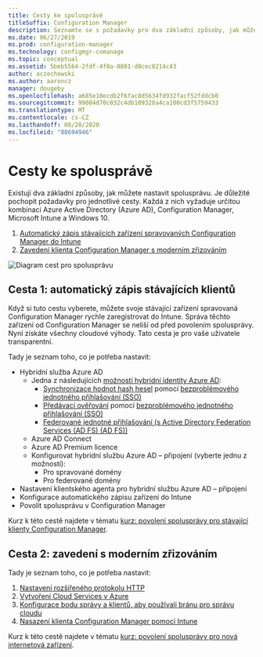 ```yaml
---
title: Cesty ke spolusprávě
titleSuffix: Configuration Manager
description: Seznamte se s požadavky pro dva základní způsoby, jak můžete nastavit spolusprávu.
ms.date: 06/27/2019
ms.prod: configuration-manager
ms.technology: configmgr-comanage
ms.topic: conceptual
ms.assetid: 5beb5564-2fdf-4f0a-8801-d0cec8214c43
author: aczechowski
ms.author: aaroncz
manager: dougeby
ms.openlocfilehash: a685e10ecdb2f6fac8d5634fd932facf52fddcb0
ms.sourcegitcommit: 99084d70c032c4db109328a4ca100cd3f5759433
ms.translationtype: MT
ms.contentlocale: cs-CZ
ms.lasthandoff: 08/20/2020
ms.locfileid: "88694946"
---
```

# <a name="paths-to-co-management"></a>Cesty ke spolusprávě

Existují dva základní způsoby, jak můžete nastavit spolusprávu. Je důležité pochopit požadavky pro jednotlivé cesty. Každá z nich vyžaduje určitou kombinaci Azure Active Directory (Azure AD), Configuration Manager, Microsoft Intune a Windows 10. 

1. [Automatický zápis stávajících zařízení spravovaných Configuration Manager do Intune](#bkmk_path1)  
2. [Zavedení klienta Configuration Manager s moderním zřizováním](#bkmk_path2)  

![Diagram cest pro spolusprávu](media/co-management-paths.png)



## <a name="path-1-auto-enroll-existing-clients"></a><a name="bkmk_path1"></a> Cesta 1: automatický zápis stávajících klientů

Když si tuto cestu vyberete, můžete svoje stávající zařízení spravovaná Configuration Manager rychle zaregistrovat do Intune. Správa těchto zařízení od Configuration Manager se neliší od před povolením spolusprávy. Nyní získáte všechny cloudové výhody. Tato cesta je pro vaše uživatele transparentní.

Tady je seznam toho, co je potřeba nastavit:
- Hybridní služba Azure AD
    - Jedna z následujících [možností hybridní identity Azure AD](/azure/active-directory/hybrid/plan-connect-user-signin):  
       - [Synchronizace hodnot hash hesel](/azure/active-directory/hybrid/plan-connect-user-signin#password-hash-synchronization) pomocí [bezproblémového jednotného přihlašování (SSO)](/azure/active-directory/hybrid/how-to-connect-sso)
       - [Předávací ověřování](/azure/active-directory/hybrid/how-to-connect-pta) pomocí [bezproblémového jednotného přihlašování (SSO)](/azure/active-directory/hybrid/how-to-connect-sso)
       - [Federované jednotné přihlašování (s Active Directory Federation Services (AD FS) (AD FS))](/azure/active-directory/hybrid/plan-connect-user-signin#federation-that-uses-a-new-or-existing-farm-with-ad-fs-in-windows-server-2012-r2)
    - Azure AD Connect
    - Azure AD Premium licence
    - Konfigurovat hybridní službu Azure AD – připojení (vyberte jednu z možností):
        - Pro spravované domény
        - Pro federované domény
- Nastavení klientského agenta pro hybridní službu Azure AD – připojení
- Konfigurace automatického zápisu zařízení do Intune
- Povolit spolusprávu v Configuration Manager

Kurz k této cestě najdete v tématu [kurz: povolení spolusprávy pro stávající klienty Configuration Manager](tutorial-co-manage-clients.md).



## <a name="path-2-bootstrap-with-modern-provisioning"></a><a name="bkmk_path2"></a> Cesta 2: zavedení s moderním zřizováním

Tady je seznam toho, co je potřeba nastavit:

1. [Nastavení rozšířeného protokolu HTTP](../core/plan-design/hierarchy/enhanced-http.md)  
2. [Vytvoření Cloud Services v Azure](../core/servers/deploy/configure/azure-services-wizard.md)  
3. [Konfigurace bodu správy a klientů, aby používali bránu pro správu cloudu](../core/clients/manage/cmg/setup-cloud-management-gateway.md)  
4. [Nasazení klienta Configuration Manager pomocí Intune](how-to-prepare-Win10.md)  

Kurz k této cestě najdete v tématu [kurz: povolení spolusprávy pro nová internetová zařízení](tutorial-co-manage-new-devices.md).